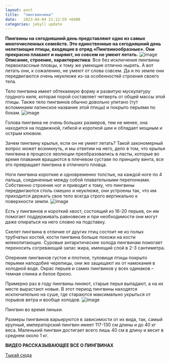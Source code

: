 ```yaml
---
layout: post
title:  "пингвинчики"
date:   2023-04-04 21:12:59 +0400
categories: jekyll update
---
```

**Пингвины на сегодняшний день представляют одно из самых многочисленных семейств. Это единственные на сегодняшний день нелетающие птицы, входящие в отряд «Пингвинообразные». Они прекрасно плавают и ныряют, но совсем не умеют летать.**
![image](https://masyamba.ru/%D0%BF%D0%B8%D0%BD%D0%B3%D0%B2%D0%B8%D0%BD%D1%8B-%D1%84%D0%BE%D1%82%D0%BE-%D0%BA%D0%B0%D1%80%D1%82%D0%B8%D0%BD%D0%BA%D0%B8/15-%D0%BF%D0%B8%D0%BD%D0%B3%D0%B2%D0%B8%D0%BD-%D0%BA%D0%B0%D1%80%D1%82%D0%B8%D0%BD%D0%BA%D0%B0.jpg)
**Описание, строение, характеристика**:
Все без исключения пингвины первоклассные пловцы, к тому же умеющие отлично нырять. А вот летать они, к сожалению, не умеют от слова совсем. Да и по земле они передвигаются очень неуклюже из-за особенностей строения своего тела.

Тело пингвина имеет обтекаемую форму и развитую мускулатуру грудного киля, которая порой составляет четверть от общей массы этой птицы. Также тело пингвинов обычно довольно упитано (тут вспоминаем латинское название этой птицы) и покрыто перьями по бокам.
![image](https://www.poznavayka.org/wp-content/uploads/2018/01/pingvinyi-2.jpg)

Голова пингвина не очень больших размеров, тем не менее, она находится на подвижной, гибкой и короткой шеи и обладает мощным и острым клювом.

Зачем пингвину крылья, если он не умеет летать? Такой закономерный вопрос может возникнуть, и мы ответим на него, дело в том, что крылья пингвина в процессе эволюции преобразовались в ласты, которые во время плавания вращаются в плечевом суставе по принципу винта, все это превращает пингвина в отличного пловца.

Ноги пингвина короткие и одновременно толстые, на каждой ноге по 4 пальца, соединенные между собой плавательными перепонками. Собственно строение ног и приводит к тому, что пингвины передвигаются столь смешно и неуклюже, они устроены так, что им приходится держать свое тело всегда строго вертикально к поверхности земли.
![image](https://www.poznavayka.org/wp-content/uploads/2018/01/pingvinyi-4.jpg)

Есть у пингвинов и короткий хвост, состоящий из 16-20 перьев, он им помогает поддерживать равновесие и при необходимости они могут даже опираться на него словно на подставку.

Скелет пингвина в отличие от других птиц состоит не из полых трубчатых костей, кости пингвина больше похожи на кости млекопитающих. Суровые антарктические холода пингвинам помогает переносить согревающий запас жира, имеющий слой в 2-3 сантиметра.

Оперение пингвинов густое и плотное, туловище птицы покрыто перьями наподобие черепицы, они же защищают их от намокания в холодной воде. Окрас перьев и самих пингвинов у всех одинаков – темная спинка и белое брюхо.

Примерно раз в году пингвины линяют, старые перья выпадают, а на их месте вырастают новые. В этот период пингвины находятся исключительно на суше, где стараются максимально укрыться от порывов ветра и вообще холодов.
![image](https://www.poznavayka.org/wp-content/uploads/2018/01/Pingvin-vo-vremya-linki.jpg)

Пингвин во время линьки.

Размеры пингвинов варьируются в зависимости от их вида, так, самый крупный, императорский пингвин имеет 117-130 см длины и до 40 кг веса. Маленький пингвин достигает всего лишь 40 см в длину и весит в среднем около 1 кг.

**ВИДЕО РАССКАЗЫВАЮЩЕЕ ВСЕ О ПИНГВИНАХ**

[Тыкай сюда][rickroll]

[rickroll]: https://www.youtube.com/embed/YZnXMWZFprs
[jekyll-docs]: https://jekyllrb.com/docs/home
[jekyll-gh]:   https://github.com/jekyll/jekyll
[jekyll-talk]: https://talk.jekyllrb.com/

